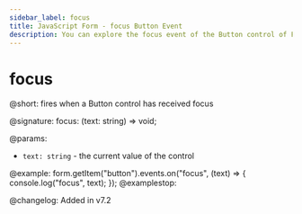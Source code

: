 ```yaml
---
sidebar_label: focus
title: JavaScript Form - focus Button Event 
description: You can explore the focus event of the Button control of Form in the documentation of the DHTMLX JavaScript UI library. Browse developer guides and API reference, try out code examples and live demos, and download a free 30-day evaluation version of DHTMLX Suite 7.
---
```


# focus

@short: fires when a Button control has received focus

@signature: focus: (text: string) => void;

@params:
- `text: string` - the current value of the control

@example:
form.getItem("button").events.on("focus", (text) => {
    console.log("focus", text);
});
@examplestop:

@changelog: Added in v7.2
